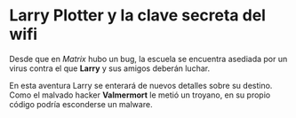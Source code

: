 
# Larry Plotter y la clave secreta del wifi

Desde que en *Matrix* hubo un bug, la escuela se encuentra asediada por un virus contra el que **Larry** y sus amigos deberán luchar.

En esta aventura Larry se enterará de nuevos detalles sobre su destino.
Como el malvado hacker **Valmermort** le metió un troyano, en su propio código podría esconderse un malware.